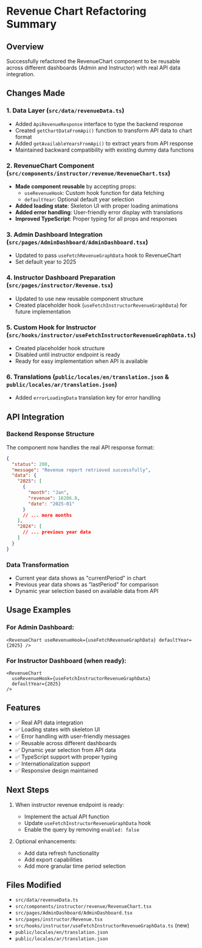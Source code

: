# Revenue Chart Refactoring Summary

## Overview

Successfully refactored the RevenueChart component to be reusable across different dashboards (Admin and Instructor) with real API data integration.

## Changes Made

### 1. Data Layer (`src/data/revenueData.ts`)

- Added `ApiRevenueResponse` interface to type the backend response
- Created `getChartDataFromApi()` function to transform API data to chart format
- Added `getAvailableYearsFromApi()` to extract years from API response
- Maintained backward compatibility with existing dummy data functions

### 2. RevenueChart Component (`src/components/instructor/revenue/RevenueChart.tsx`)

- **Made component reusable** by accepting props:
  - `useRevenueHook`: Custom hook function for data fetching
  - `defaultYear`: Optional default year selection
- **Added loading state**: Skeleton UI with proper loading animations
- **Added error handling**: User-friendly error display with translations
- **Improved TypeScript**: Proper typing for all props and responses

### 3. Admin Dashboard Integration (`src/pages/AdminDashboard/AdminDashboard.tsx`)

- Updated to pass `useFetchRevenueGraphData` hook to RevenueChart
- Set default year to 2025

### 4. Instructor Dashboard Preparation (`src/pages/instructor/Revenue.tsx`)

- Updated to use new reusable component structure
- Created placeholder hook (`useFetchInstructorRevenueGraphData`) for future implementation

### 5. Custom Hook for Instructor (`src/hooks/instructor/useFetchInstructorRevenueGraphData.ts`)

- Created placeholder hook structure
- Disabled until instructor endpoint is ready
- Ready for easy implementation when API is available

### 6. Translations (`public/locales/en/translation.json` & `public/locales/ar/translation.json`)

- Added `errorLoadingData` translation key for error handling

## API Integration

### Backend Response Structure

The component now handles the real API response format:

```json
{
  "status": 200,
  "message": "Revenue report retrieved successfully",
  "data": {
    "2025": [
      {
        "month": "Jan",
        "revenue": 16206.8,
        "date": "2025-01"
      }
      // ... more months
    ],
    "2024": [
      // ... previous year data
    ]
  }
}
```

### Data Transformation

- Current year data shows as "currentPeriod" in chart
- Previous year data shows as "lastPeriod" for comparison
- Dynamic year selection based on available data from API

## Usage Examples

### For Admin Dashboard:

```tsx
<RevenueChart useRevenueHook={useFetchRevenueGraphData} defaultYear={2025} />
```

### For Instructor Dashboard (when ready):

```tsx
<RevenueChart
  useRevenueHook={useFetchInstructorRevenueGraphData}
  defaultYear={2025}
/>
```

## Features

- ✅ Real API data integration
- ✅ Loading states with skeleton UI
- ✅ Error handling with user-friendly messages
- ✅ Reusable across different dashboards
- ✅ Dynamic year selection from API data
- ✅ TypeScript support with proper typing
- ✅ Internationalization support
- ✅ Responsive design maintained

## Next Steps

1. When instructor revenue endpoint is ready:

   - Implement the actual API function
   - Update `useFetchInstructorRevenueGraphData` hook
   - Enable the query by removing `enabled: false`

2. Optional enhancements:
   - Add data refresh functionality
   - Add export capabilities
   - Add more granular time period selection

## Files Modified

- `src/data/revenueData.ts`
- `src/components/instructor/revenue/RevenueChart.tsx`
- `src/pages/AdminDashboard/AdminDashboard.tsx`
- `src/pages/instructor/Revenue.tsx`
- `src/hooks/instructor/useFetchInstructorRevenueGraphData.ts` (new)
- `public/locales/en/translation.json`
- `public/locales/ar/translation.json`
